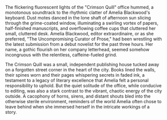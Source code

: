 The flickering fluorescent lights of the "Crimson Quill" office hummed, a monotonous soundtrack to the rhythmic clatter of Amelia Blackwood's keyboard.  Dust motes danced in the lone shaft of afternoon sun slicing through the grime-coated window, illuminating a swirling vortex of papers, half-finished manuscripts, and overflowing coffee cups that cluttered her small, cluttered desk. Amelia Blackwood, editor extraordinaire, or as she preferred, "The Uncompromising Curator of Prose," had been wrestling with the latest submission from a debut novelist for the past three hours.  Her name, a gothic flourish on her company letterhead, seemed somehow incongruous with the relentless, caffeine-fueled grind.

The Crimson Quill was a small, independent publishing house tucked away on a forgotten street corner in the heart of the city.  Books lined the walls, their spines worn and their pages whispering secrets in faded ink, a testament to a legacy of literary excellence that Amelia felt a personal responsibility to uphold.  But the quiet solitude of the office, while conducive to editing, was also a stark contrast to the vibrant, chaotic energy of the city outside.  A cacophony of horns, sirens, and distant shouts bled into the otherwise sterile environment, reminders of the world Amelia often chose to leave behind when she immersed herself in the intricate workings of a story.
